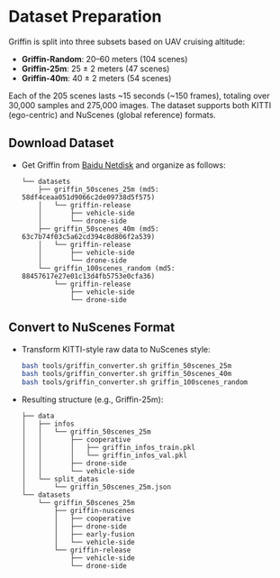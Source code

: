 # Dataset Preparation

Griffin is split into three subsets based on UAV cruising altitude:
- **Griffin-Random**: 20–60 meters (104 scenes)
- **Griffin-25m**: 25 ± 2 meters (47 scenes)
- **Griffin-40m**: 40 ± 2 meters (54 scenes)

Each of the 205 scenes lasts ~15 seconds (~150 frames), totaling over 30,000 samples and 275,000 images. The dataset supports both KITTI (ego-centric) and NuScenes (global reference) formats.

## Download Dataset
- Get Griffin from [Baidu Netdisk](https://pan.baidu.com/s/1NDgsuHB-QPRiROV73NRU5g?pwd=u3cm) and organize as follows:
  ```
  └── datasets
      ├── griffin_50scenes_25m (md5: 58df4ceaa051d9066c2de09738d5f575)
      │   └── griffin-release
      │       ├── vehicle-side
      │       └── drone-side
      ├── griffin_50scenes_40m (md5: 63c7b74f03c5a62cd394c8d806f2a539)
      │   └── griffin-release
      │       ├── vehicle-side
      │       └── drone-side
      └── griffin_100scenes_random (md5: 88457617e27e01c13d4fb5753e0cfa36)
          └── griffin-release
              ├── vehicle-side
              └── drone-side
  ```

## Convert to NuScenes Format
- Transform KITTI-style raw data to NuScenes style:
  ```bash
  bash tools/griffin_converter.sh griffin_50scenes_25m
  bash tools/griffin_converter.sh griffin_50scenes_40m
  bash tools/griffin_converter.sh griffin_100scenes_random
  ```
- Resulting structure (e.g., Griffin-25m):
  ```
  ├── data
  │   ├── infos
  │   │   └── griffin_50scenes_25m
  │   │       ├── cooperative
  │   │       │   ├── griffin_infos_train.pkl
  │   │       │   └── griffin_infos_val.pkl
  │   │       ├── drone-side
  │   │       └── vehicle-side
  │   └── split_datas
  │       └── griffin_50scenes_25m.json
  └── datasets
      └── griffin_50scenes_25m
          ├── griffin-nuscenes
          │   ├── cooperative
          │   ├── drone-side
          │   ├── early-fusion
          │   └── vehicle-side
          └── griffin-release
              ├── vehicle-side
              └── drone-side
  ```
